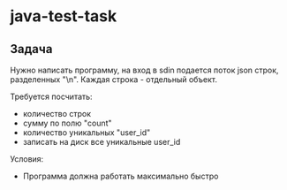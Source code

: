 # java-test-task

## Задача

Нужно написать программу, на вход в sdin подается поток json строк, разделенных "\n". Каждая строка - отдельный объект.

Требуется посчитать: 
 - количество строк
 - сумму по полю "count"
 - количество уникальных "user_id"
 - записать на диск все уникальные user_id
 
 Условия:
  - Программа должна работать максимально быстро
